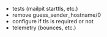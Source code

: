 - tests (mailpit starttls, etc.)
- remove guess_sender_hostname/0
- configure if tls is required or not
- telemetry (bounces, etc.)
